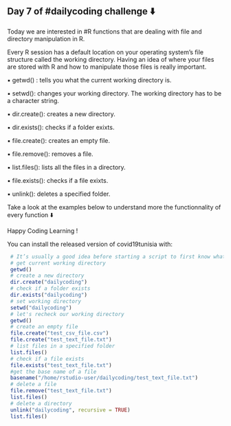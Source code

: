 ## Day 7 of #dailycoding challenge ⬇️

Today we are interested in #R functions that are dealing with file and directory manipulation in R.

Every R session has a default location on your operating system’s file structure called the working directory. Having an idea of where your files are stored with R and how to manipulate those files is really important.

▪ getwd() : tells you what the current working directory is.

▪ setwd(): changes your working directory. The working directory has to be a character string.

▪ dir.create(): creates a new directory.

▪ dir.exists(): checks if a folder exixts.

▪ file.create(): creates an empty file.

▪ file.remove(): removes a file.

▪ list.files(): lists all the files in a directory.

▪ file.exists(): checks if a file exixts.

▪ unlink(): deletes a specified folder.

Take a look at the examples below to understand more the functionnality of every function ⬇️

Happy Coding Learning !

You can install the released version of covid19tunisia with:

``` r
 # It’s usually a good idea before starting a script to first know what directory you’re working in
 # get current working directory
 getwd()
 # create a new directory
 dir.create("dailycoding")
 # check if a folder exists
 dir.exists("dailycoding")
 # set working directory
 setwd("dailycoding")
 # let's recheck our working directory
 getwd()
 # create an empty file
 file.create("test_csv_file.csv")
 file.create("test_text_file.txt")
 # list files in a specified folder
 list.files()
 # check if a file exists
 file.exists("test_text_file.txt")
 #get the base name of a file
 basename("/home/rstudio-user/dailycoding/test_text_file.txt")
 # delete a file
 file.remove("test_text_file.txt")
 list.files()
 # delete a directory
 unlink("dailycoding", recursive = TRUE)
 list.files()

```
